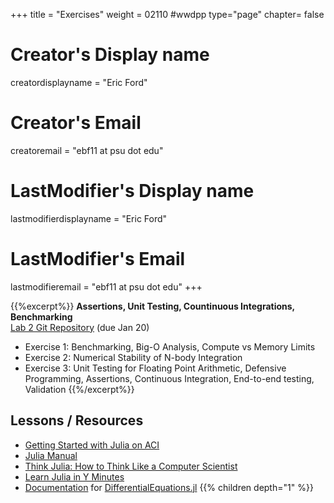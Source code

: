 +++
title = "Exercises"
weight = 02110  #wwdpp
type="page"
chapter= false

# Creator's Display name
creatordisplayname = "Eric Ford"
# Creator's Email
creatoremail = "ebf11 at psu dot edu"
# LastModifier's Display name
lastmodifierdisplayname = "Eric Ford"
# LastModifier's Email
lastmodifieremail = "ebf11 at psu dot edu"
+++

{{%excerpt%}}
<b>Assertions, Unit Testing, Countinuous Integrations, Benchmarking</b><br />
[Lab 2 Git Repository](https://github.com/PsuAstro528/lab2-start) (due Jan 20)

- Exercise 1: Benchmarking, Big-O Analysis, Compute vs Memory Limits
- Exercise 2: Numerical Stability of N-body Integration
- Exercise 3: Unit Testing for Floating Point Arithmetic, Defensive Programming, Assertions, Continuous Integration, End-to-end testing, Validation
{{%/excerpt%}}

## Lessons / Resources
- [Getting Started with Julia on ACI](/lessons/week1/how-to-use-aci)
- [Julia Manual](http://docs.julialang.org/en/v1.0/)
- [Think Julia: How to Think Like a Computer Scientist](https://benlauwens.github.io/ThinkJulia.jl/latest/book.html)
- [Learn Julia in Y Minutes](https://learnxinyminutes.com/docs/julia/)
- [Documentation](http://docs.juliadiffeq.org/stable/) for [DifferentialEquations.jl](https://github.com/JuliaDiffEq/DifferentialEquations.jl) 
{{% children depth="1" %}}
